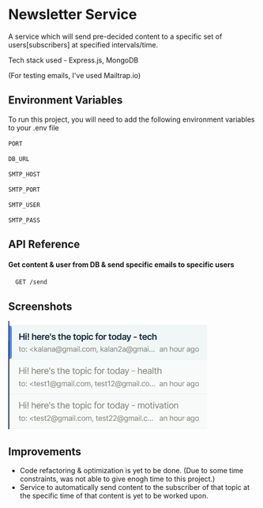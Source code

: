 
# Newsletter Service

A service which will send pre-decided content to a specific set of users[subscribers] at specified intervals/time.

Tech stack used - Express.js, MongoDB

(For testing emails, I've used Mailtrap.io)


## Environment Variables

To run this project, you will need to add the following environment variables to your .env file

`PORT`

`DB_URL`

`SMTP_HOST`

`SMTP_PORT`

`SMTP_USER`

`SMTP_PASS`


## API Reference

#### Get content & user from DB & send specific emails to specific users

```http
  GET /send
```


## Screenshots

![App Screenshot](https://github.com/rahulgambhir/Newsletter-Service/blob/main/Screenshots/email_demo.png)


## Improvements
- Code refactoring & optimization is yet to be done. (Due to some time constraints, was not able to give enogh time to this project.)
- Service to automatically send content to the subscriber of that topic at the specific time of that content is yet to be worked upon.